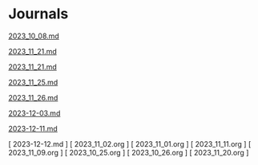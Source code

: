 # Journals

[2023_10_08.md](2023_10_08.md)

[2023_11_21.md](2023_11_21.md)

[2023_11_21.md](2023_11_21.md)

[2023_11_25.md](2023_11_25.md)

[2023_11_26.md](2023_11_26.md)

[2023-12-03.md](2023-12-03.md)

[2023-12-11.md](2023-12-11.md)

[ 2023-12-12.md ]
[ 2023_11_02.org ]
[ 2023_11_01.org ]
[ 2023_11_11.org ]
[ 2023_11_09.org ]
[ 2023_10_25.org ]
[ 2023_10_26.org ]
[ 2023_11_20.org ]
